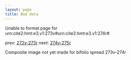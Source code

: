 ```yaml
---
layout: page
title: Bad data
---
```


Unable to format page for urn:cite2:hmt:e3.v1:273v#urn:cite2:hmt:e3.v1:274r#

prev: [272v-273r](../272v-273r/) next: [274v-275r](../274v-275r/)

Composite image not yet made for bifolio spread 273v-274r

